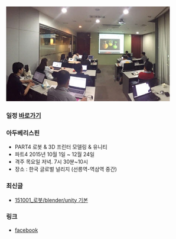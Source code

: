 ![대문01](/doc/img/part4/d01_gate.jpg)

### 일정 [바로가기](https://docs.google.com/spreadsheets/d/1KzZcM6x-u9a60eu-T2RIOFEoYBGiwte8L49Thxjllxo/edit#gid=1412315552)

### 아두베리스핀
- PART4 로봇 & 3D 프린터 모델링 & 유니티
- 파트4 2015년 10월 1일 ~ 12월 24일
- 격주 목요일 저녁. 7시 30분~10시
- 장소 : 한국 글로벌 널리지 (선릉역-역삼역 중간)

### 최신글
- [151001_로봇/blender/unity 기본](http://arduberryspin.github.io/#!/doc/part4/d01.md)

### 링크
- [facebook ](https://www.facebook.com/groups/arduberryspin/)


